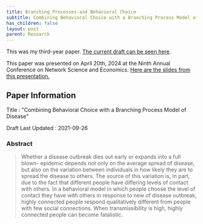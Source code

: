 ```yaml
---
title: Branching Processes and Behavioral Choice
subtitle: Combining Behavioral Choice with a Branching Process Model of Disease
has_children: false
layout: post
parent: Research
---
```


This was my third-year paper. [The current draft can be seen here](pdf/contagion_draft_2021-09-26.pdf).

This paper was presented on April 20th, 2024 at the Ninth Annual Conference on Network Science and Economics.
[Here are the slides from this presentation.](pdf/networks_conference_2024.pdf)


## Paper Information

Title
: "Combining Behavioral Choice with a Branching Process Model of Disease"

Draft Last Updated
: 2021-09-26

### Abstract

> Whether a disease outbreak dies out early or expands into a full blown-
epidemic depends not only on the average spread of disease, but also on the
variation between individuals in how likely they are to spread the disease
to others. The source of this variation is, in part, due to the fact that
different people have differing levels of contact with others. In a behavioral
model in which people choose the level of contact they have with others
in response to new of disease outbreak, highly connected people respond
qualitatively different from people with few social connections. When
transmissibility is high, highly connected people can become fatalistic.


